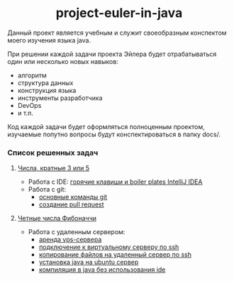 <div id="header" align="center">
    <h1>project-euler-in-java</h1>
</div>

Данный проект является учебным и служит своеобразным конспектом моего изучения языка java.

При решении каждой задачи проекта Эйлера будет отрабатываться один или несколько новых навыков:

* алгоритм
* структура данных
* конструкция языка
* инструменты разработчика
* DevOps
* и т.п.

Код каждой задачи будет оформляться полноценным проектом, изучаемые попутно вопросы будут конспектироваться в папку
docs/.

### Список решенных задач

1. [Числа, кратные 3 или 5](problem-1/README.md)
    * Работа с
      IDE: [горячие клавиши и boiler plates IntelliJ IDEA](doc-files/problem-1/intellij-idea-hot-keys-and-boilerplates.md)
    * Работа с git:
        * [основные команды git](doc-files/problem-1/git-commands.md)
        * [создание pull request](doc-files/problem-1/pull-request-example.md)

2. [Четные числа Фибоначчи](problem-2/src/Problem2.java)
    * Работа с удаленным сервером:
        * [аренда vps-сервера](doc-files/problem-2/vps-rental.md)
        * [подключение к виртуальному серверу по ssh](doc-files/problem-2/connecting-to-vps-by-ssh.md)
        * [копирование файлов на удаленный сервер по ssh](doc-files/problem-2/copying-files-over-ssh.md)
        * [установка java на ubuntu сервер](doc-files/problem-2/java-installation.md)
        * [компиляция в java без использования ide](doc-files/problem-2/compilation-in-java.md)
